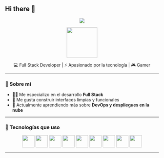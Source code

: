 ## Hi there 👋
<!-- Fondo menta claro y tipografía pixel art -->
<p align="center">
  <img src="https://capsule-render.vercel.app/api?type=rect&color=99f6e4&height=150&section=header&text=👾%20Hola%20soy%20AndrewDev%20👾&fontSize=30&fontColor=222222&fontAlign=50&fontAlignY=55" />
</p>

<p align="center">
  <img src="https://media.giphy.com/media/l3vR9OZxD4J9PzLqY/giphy.gif" width="100" />
</p>

<p align="center">
  💻 Full Stack Developer | ⚡ Apasionado por la tecnología | 🎮 Gamer 
</p>

---

### 🧠 Sobre mí

- 👨‍💻 Me especializo en el desarrollo **Full Stack**
- 🔧 Me gusta construir interfaces limpias y funcionales
- 🌱 Actualmente aprendiendo más sobre **DevOps y despliegues en la nube**

---

### 🔧 Tecnologías que uso

<div align="center">
  <img src="https://cdn.jsdelivr.net/gh/devicons/devicon/icons/html5/html5-original.svg" height="40" />
  <img src="https://cdn.jsdelivr.net/gh/devicons/devicon/icons/css3/css3-original.svg" height="40" />
  <img src="https://cdn.jsdelivr.net/gh/devicons/devicon/icons/javascript/javascript-original.svg" height="40" />
  <img src="https://cdn.jsdelivr.net/gh/devicons/devicon/icons/react/react-original.svg" height="40" />
  <img src="https://cdn.jsdelivr.net/gh/devicons/devicon/icons/nodejs/nodejs-original.svg" height="40" />
  <img src="https://cdn.jsdelivr.net/gh/devicons/devicon/icons/express/express-original.svg" height="40" />
  <img src="https://cdn.jsdelivr.net/gh/devicons/devicon/icons/mongodb/mongodb-original.svg" height="40" />
  <img src="https://cdn.jsdelivr.net/gh/devicons/devicon/icons/postgresql/postgresql-original.svg" height="40" />
  <img src="https://cdn.jsdelivr.net/gh/devicons/devicon/icons/docker/docker-original.svg" height="40" />
</div>

---





